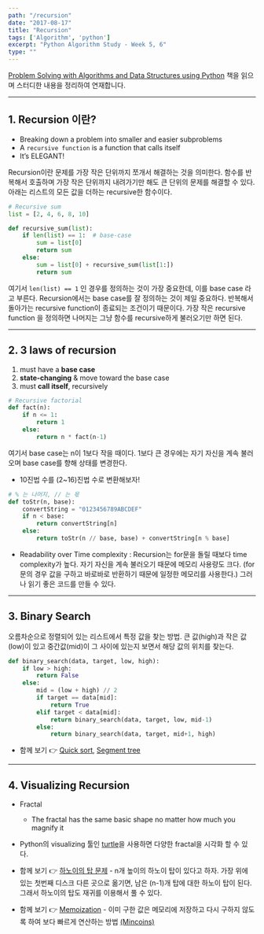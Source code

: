 ```yaml
---
path: "/recursion"
date: "2017-08-17"
title: "Recursion"
tags: ['Algorithm', 'python']
excerpt: "Python Algorithm Study - Week 5, 6"
type: ""
---
```


[Problem Solving with Algorithms and Data Structures using Python](http://interactivepython.org/courselib/static/pythonds/index.html) 책을 읽으며 스터디한 내용을 정리하여 연재합니다.

---

## 1. Recursion 이란?
- Breaking down a problem into smaller and easier subproblems
- A `recursive function` is a function that calls itself
- It’s ELEGANT!

Recursion이란 문제를 가장 작은 단위까지 쪼개서 해결하는 것을 의미한다. 함수를 반복해서 호출하며 가장 작은 단위까지 내려가기만 해도 큰 단위의 문제를 해결할 수 있다. 아래는 리스트의 모든 값을 더하는 recursive한 함수이다.

```python
# Recursive sum
list = [2, 4, 6, 8, 10]

def recursive_sum(list):
    if len(list) == 1:  # base-case
        sum = list[0]
        return sum
    else:
        sum = list[0] + recursive_sum(list[1:])
        return sum
```

여기서 `len(list) == 1` 인 경우를 정의하는 것이 가장 중요한데, 이를 base case 라고 부른다. Recursion에서는 base case를 잘 정의하는 것이 제일 중요하다. 반복해서 돌아가는 recursive function이 종료되는 조건이기 때문이다. 가장 작은 recursive function 을 정의하면 나머지는 그냥 함수를 recursive하게 불러오기만 하면 된다.

---

## 2. 3 laws of recursion
1. must have a __base case__
2. __state-changing__ & move toward the base case
3. must __call itself__, recursively

```python
# Recursive factorial
def fact(n):
    if n <= 1:
        return 1
    else:
        return n * fact(n-1)
```

여기서 base case는 n이 1보다 작을 때이다. 1보다 큰 경우에는 자기 자신을 계속 불러오며 base case를 향해 상태를 변경한다.

* 10진법 수를 (2~16)진법 수로 변환해보자!

```python
# % 는 나머지, // 는 몫
def toStr(n, base):
    convertString = "0123456789ABCDEF"
    if n < base:
        return convertString[n]
    else:
        return toStr(n // base, base) + convertString[n % base]
```

* Readability over Time complexity : Recursion는 for문을 돌릴 때보다 time complexity가 높다. 자기 자신을 계속 불러오기 때문에 메모리 사용량도 크다. (for문의 경우 값을 구하고 바로바로 반환하기 때문에 일정한 메모리를 사용한다.) 그러나 읽기 좋은 코드를 만들 수 있다.

---

## 3. Binary Search
오름차순으로 정렬되어 있는 리스트에서 특정 값을 찾는 방법. 큰 값(high)과 작은 값(low)이 있고 중간값(mid)이 그 사이에 있는지 보면서 해당 값의 위치를 찾는다.

```python
def binary_search(data, target, low, high):
    if low > high:
        return False    
    else:
        mid = (low + high) // 2
        if target == data[mid]:     
            return True
        elif target < data[mid]:
            return binary_search(data, target, low, mid-1)
        else:   
            return binary_search(data, target, mid+1, high)
```

* 함께 보기 :point_right: [Quick sort](http://interactivepython.org/courselib/static/pythonds/SortSearch/TheQuickSort.html), [Segment tree](https://en.wikipedia.org/wiki/Segment_tree)

---

## 4. Visualizing Recursion

- Fractal
    - The fractal has the same basic shape no matter how much you magnify it
- Python의 visualizing 툴인 [turtle](https://docs.python.org/3.6/library/turtle.html)을 사용하면 다양한 fractal을 시각화 할 수 있다.

- 함께 보기 :point_right: [하노이의 탑 문제](http://interactivepython.org/courselib/static/pythonds/Recursion/TowerofHanoi.html) - n개 높이의 하노이 탑이 있다고 하자. 가장 위에 있는 첫번째 디스크 다른 곳으로 옮기면, 남은 (n-1)개 탑에 대한 하노이 탑이 된다. 그래서 하노이의 탑도 재귀를 이용해서 풀 수 있다.
- 함께 보기 :point_right: [Memoization](https://en.wikipedia.org/wiki/Memoization) - 이미 구한 값은 메모리에 저장하고 다시 구하지 않도록 하여 보다 빠르게 연산하는 방법 [(Mincoins)](http://interactivepython.org/courselib/static/pythonds/Recursion/DynamicProgramming.html)
